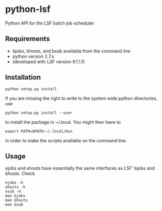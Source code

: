 python-lsf
==========

Python API for the LSF batch job scheduler


Requirements
------------
* bjobs, bhosts, and bsub available from the command line
* python version 2.7.x
* (developed with LSF version 9.1.1.1)


Installation
------------

    python setup.py install

If you are missing the right to write to the system wide python directories,
use

    python setup.py install --user

to install the package in ~/.local. You might then have to

    export PATH=$PATH:~/.local/bin

in order to make the scripts available on the command line.


Usage
-----

ejobs and ehosts have essentially the same interfaces as LSF' bjobs and bhosts.
Check

    ejobs -h
    ehosts -h
    esub -h
    man bjobs
    man bhosts
    man bsub
